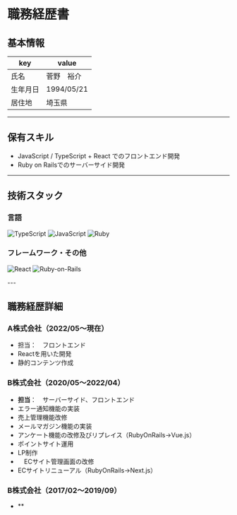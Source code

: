 # 職務経歴書

## 基本情報

|key|value|
|---|---|
|氏名|菅野　裕介|
|生年月日|1994/05/21|
|居住地|埼玉県|

---

## 保有スキル

- JavaScript / TypeScript + React でのフロントエンド開発
- Ruby on Railsでのサーバーサイド開発


---

## 技術スタック

### 言語
<p>
<img alt="TypeScript" src="https://img.shields.io/badge/-TypeScript-007ACC?style=flat-square&logo=typescript&logoColor=white" />
  <img alt="JavaScript" src="https://img.shields.io/badge/-JavaScript-F7DF1E?style=flat-square&logo=JavaScript&logoColor=white" />
  <img alt="Ruby" src="https://img.shields.io/badge/-Ruby-CC342D?style=flat-square&logo=Ruby&logoColor=white" />
</p>

### フレームワーク・その他
<p>
  <img alt="React" src="https://img.shields.io/badge/-React-45b8d8?style=flat-square&logo=react&logoColor=white" />
 <img alt="Ruby-on-Rails" src="https://img.shields.io/badge/-Rails-CC0000?style=flat-square&logo=Ruby-on-Rails&logoColor=white" />
</p>
---

## 職務経歴詳細

### A株式会社（2022/05〜現在）

- 担当：　フロントエンド
- Reactを用いた開発
- 静的コンテンツ作成

### B株式会社（2020/05〜2022/04）

- **担当**：　サーバーサイド、フロントエンド
- エラー通知機能の実装
- 売上管理機能改修
- メールマガジン機能の実装
- アンケート機能の改修及びリプレイス（RubyOnRails->Vue.js）
- ポイントサイト運用
- LP制作
- 　ECサイト管理画面の改修
- ECサイトリニューアル（RubyOnRails->Next.js）

### B株式会社（2017/02〜2019/09）

- **

